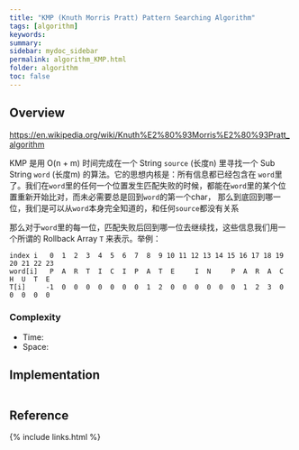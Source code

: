 ```yaml
---
title: "KMP (Knuth Morris Pratt) Pattern Searching Algorithm"
tags: [algorithm]
keywords:
summary:
sidebar: mydoc_sidebar
permalink: algorithm_KMP.html
folder: algorithm
toc: false
---
```


## Overview
https://en.wikipedia.org/wiki/Knuth%E2%80%93Morris%E2%80%93Pratt_algorithm

KMP 是用 O(n + m) 时间完成在一个 String `source` (长度n) 里寻找一个 Sub String `word` (长度m) 的算法。它的思想内核是：所有信息都已经包含在
`word`里了。我们在`word`里的任何一个位置发生匹配失败的时候，都能在`word`里的某个位置重新开始比对，而未必需要总是回到`word`的第一个char，
那么到底回到哪一位，我们是可以从`word`本身完全知道的，和任何`source`都没有关系

那么对于`word`里的每一位，匹配失败后回到哪一位去继续找，这些信息我们用一个所谓的 Rollback Array `T` 来表示。举例：
```
index i   0  1  2  3  4  5  6  7  8  9 10 11 12 13 14 15 16 17 18 19 20 21 22 23
word[i]   P  A  R  T  I  C  I  P  A  T  E     I  N     P  A  R  A  C  H  U  T  E
T[i]     -1  0  0  0  0  0  0  0  1  2  0  0  0  0  0  0  1  2  3  0  0  0  0  0
```


### Complexity
* Time: 
* Space: 

## Implementation

```java

```

## Reference

{% include links.html %}
